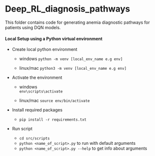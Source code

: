# Deep_RL_diagnosis_pathways
This folder contains code for generating anemia diagnostic pathways for patients using DQN models.

#### Local Setup using a Python virtual environment
* Create local python environment
    * windows
	`python -m venv [local_env_name e.g env]`

    * linux/mac
	`python3 -m venv [local_env_name e.g env]`

* Activate the environment
    * windows  
	  `env\scripts\activate`
	
	* linux/mac
	  `source env/bin/activate`

* Install required packages
     * `pip install -r requirements.txt`
    
* Run script
    * `cd src/scripts`
    * `python <name_of_script>.py` to run with default arguments
    * `python <name_of_script>.py --help` to get info about arguments

